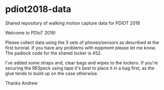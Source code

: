 # pdiot2018-data
Shared repository of walking motion capture data for PDIOT 2018

Welcome to PDIoT 2018!

Please collect data using the 3 sets of phones/sensors as described at the first turorial. If you have any problems with eqipment please let me know. The padlock code for the shared locker is 452.

I've added some straps and, clear bags and wipes to the lockers. If you're securing the RESpeck using tape it's best to place it in a bag first, as the glue tends to build up on the case otherwise.

Thanks
Andrew
